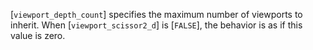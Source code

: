 [`viewport_depth_count`] specifies the maximum number of viewports to
inherit.
When [`viewport_scissor2_d`] is [`FALSE`], the behavior is as if
this value is zero.
